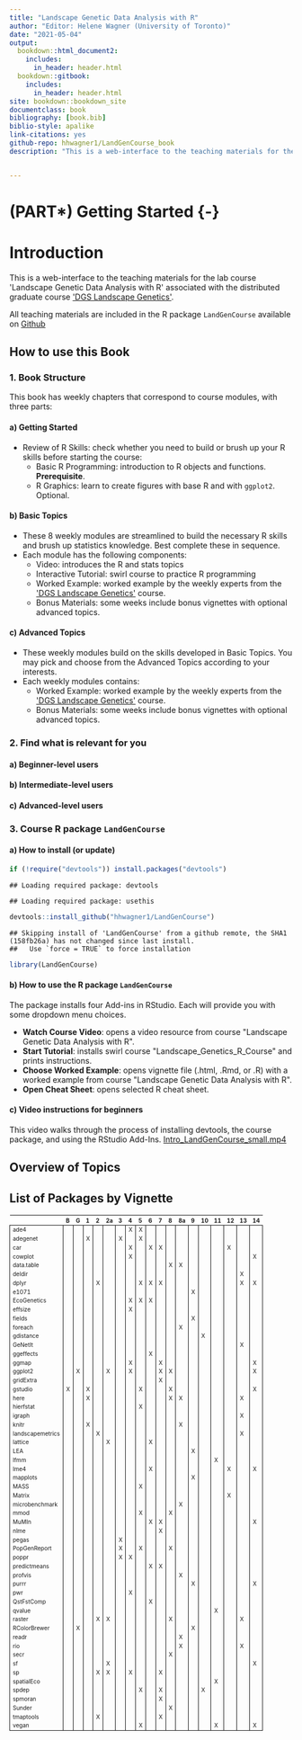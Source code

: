 ```yaml
--- 
title: "Landscape Genetic Data Analysis with R"
author: "Editor: Helene Wagner (University of Toronto)"
date: "2021-05-04"
output:
  bookdown::html_document2:
    includes:
      in_header: header.html
  bookdown::gitbook:
    includes:
      in_header: header.html
site: bookdown::bookdown_site
documentclass: book
bibliography: [book.bib]
biblio-style: apalike
link-citations: yes
github-repo: hhwagner1/LandGenCourse_book
description: "This is a web-interface to the teaching materials for the lab course 'Landscape Genetic Data Analysis with R' associated with the distributed graduate course 'DGS Landscape Genetics'. The output format is bookdown::gitbook."


---
```

# (PART\*) Getting Started {-}
# Introduction






This is a web-interface to the teaching materials for the lab course 'Landscape Genetic Data Analysis with R' associated with the distributed graduate course  ['DGS Landscape Genetics'](https://sites.google.com/site/landscapegeneticscourse/ "DGS public website").

All teaching materials are included in the R package `LandGenCourse` available on [Github](https://github.com/hhwagner1/LandGenCourse "github repository") 

## How to use this Book

### 1. Book Structure

This book has weekly chapters that correspond to course modules, with three parts:

#### a) Getting Started 
  - Review of R Skills: check whether you need to build or brush up your R skills before starting the course:
      - Basic R Programming: introduction to R objects and functions. **Prerequisite**.
      - R Graphics: learn to create figures with base R and with `ggplot2`. Optional.
      
#### b) Basic Topics
  - These 8 weekly modules are streamlined to build the necessary R skills and brush up statistics knowledge. Best complete these in sequence.
  - Each module has the following components:
      - Video: introduces the R and stats topics
      - Interactive Tutorial: swirl course to practice R programming
      - Worked Example: worked example by the weekly experts from the ['DGS Landscape Genetics'](https://sites.google.com/site/landscapegeneticscourse/ "DGS public website") course.
      - Bonus Materials: some weeks include bonus vignettes with optional advanced topics.
      
#### c) Advanced Topics
  - These weekly modules build on the skills developed in Basic Topics. You may pick and choose from the Advanced Topics according to your interests.
  - Each weekly modules contains:
      - Worked Example: worked example by the weekly experts from the ['DGS Landscape Genetics'](https://sites.google.com/site/landscapegeneticscourse/ "DGS public website") course.
      - Bonus Materials: some weeks include bonus vignettes with optional advanced topics.

### 2. Find what is relevant for you

#### a) Beginner-level users

#### b) Intermediate-level users

#### c) Advanced-level users

### 3. Course R package `LandGenCourse`

#### a) How to install (or update)

```r
if (!require("devtools")) install.packages("devtools")
```

```
## Loading required package: devtools
```

```
## Loading required package: usethis
```

```r
devtools::install_github("hhwagner1/LandGenCourse")
```

```
## Skipping install of 'LandGenCourse' from a github remote, the SHA1 (158fb26a) has not changed since last install.
##   Use `force = TRUE` to force installation
```

```r
library(LandGenCourse)
```

#### b) How to use the R package `LandGenCourse`

The package installs four Add-ins in RStudio. Each will provide you with some dropdown menu choices.

- **Watch Course Video**: opens a video resource from course "Landscape Genetic Data Analysis with R".
- **Start Tutorial**: installs swirl course "Landscape_Genetics_R_Course" and prints instructions.
- **Choose Worked Example**: opens vignette file (.html, .Rmd, or .R) with a worked example from course "Landscape Genetic Data Analysis with R".
- **Open Cheat Sheet**: opens selected R cheat sheet.

#### c) Video instructions for beginners
This video walks through the process of installing devtools, the course package, and using the RStudio Add-Ins.
<a href="https://www.dropbox.com/s/598kwim7x09m47t/Intro_LandGenCourse_small.mp4?dl=0" target="_blank">Intro_LandGenCourse_small.mp4</a>


## Overview of Topics


## List of Packages by Vignette


<table class="table table-bordered table-striped table-condensed table-responsive table" style="margin-left: auto; margin-right: auto; font-size: 10px; width: auto !important; margin-left: auto; margin-right: auto;">
 <thead>
  <tr>
   <th style="text-align:left;position: sticky; top:0; background-color: #FFFFFF;">   </th>
   <th style="text-align:left;position: sticky; top:0; background-color: #FFFFFF;"> B </th>
   <th style="text-align:left;position: sticky; top:0; background-color: #FFFFFF;"> G </th>
   <th style="text-align:left;position: sticky; top:0; background-color: #FFFFFF;"> 1 </th>
   <th style="text-align:left;position: sticky; top:0; background-color: #FFFFFF;"> 2 </th>
   <th style="text-align:left;position: sticky; top:0; background-color: #FFFFFF;"> 2a </th>
   <th style="text-align:left;position: sticky; top:0; background-color: #FFFFFF;"> 3 </th>
   <th style="text-align:left;position: sticky; top:0; background-color: #FFFFFF;"> 4 </th>
   <th style="text-align:left;position: sticky; top:0; background-color: #FFFFFF;"> 5 </th>
   <th style="text-align:left;position: sticky; top:0; background-color: #FFFFFF;"> 6 </th>
   <th style="text-align:left;position: sticky; top:0; background-color: #FFFFFF;"> 7 </th>
   <th style="text-align:left;position: sticky; top:0; background-color: #FFFFFF;"> 8 </th>
   <th style="text-align:left;position: sticky; top:0; background-color: #FFFFFF;"> 8a </th>
   <th style="text-align:left;position: sticky; top:0; background-color: #FFFFFF;"> 9 </th>
   <th style="text-align:left;position: sticky; top:0; background-color: #FFFFFF;"> 10 </th>
   <th style="text-align:left;position: sticky; top:0; background-color: #FFFFFF;"> 11 </th>
   <th style="text-align:left;position: sticky; top:0; background-color: #FFFFFF;"> 12 </th>
   <th style="text-align:left;position: sticky; top:0; background-color: #FFFFFF;"> 13 </th>
   <th style="text-align:left;position: sticky; top:0; background-color: #FFFFFF;"> 14 </th>
  </tr>
 </thead>
<tbody>
  <tr>
   <td style="text-align:left;border-left:1px solid;border-right:1px solid;width: 2; border-right:1px solid;"> ade4 </td>
   <td style="text-align:left;border-right:1px solid;">  </td>
   <td style="text-align:left;width: 2; border-right:1px solid;">  </td>
   <td style="text-align:left;border-right:1px solid;">  </td>
   <td style="text-align:left;border-right:1px solid;">  </td>
   <td style="text-align:left;border-right:1px solid;">  </td>
   <td style="text-align:left;border-right:1px solid;">  </td>
   <td style="text-align:left;border-right:1px solid;"> X </td>
   <td style="text-align:left;border-right:1px solid;"> X </td>
   <td style="text-align:left;border-right:1px solid;">  </td>
   <td style="text-align:left;border-right:1px solid;">  </td>
   <td style="text-align:left;border-right:1px solid;">  </td>
   <td style="text-align:left;width: 2; border-right:1px solid;">  </td>
   <td style="text-align:left;border-right:1px solid;">  </td>
   <td style="text-align:left;border-right:1px solid;">  </td>
   <td style="text-align:left;border-right:1px solid;">  </td>
   <td style="text-align:left;border-right:1px solid;">  </td>
   <td style="text-align:left;border-right:1px solid;">  </td>
   <td style="text-align:left;width: 2; border-right:1px solid;">  </td>
  </tr>
  <tr>
   <td style="text-align:left;border-left:1px solid;border-right:1px solid;width: 2; border-right:1px solid;"> adegenet </td>
   <td style="text-align:left;border-right:1px solid;">  </td>
   <td style="text-align:left;width: 2; border-right:1px solid;">  </td>
   <td style="text-align:left;border-right:1px solid;"> X </td>
   <td style="text-align:left;border-right:1px solid;">  </td>
   <td style="text-align:left;border-right:1px solid;">  </td>
   <td style="text-align:left;border-right:1px solid;"> X </td>
   <td style="text-align:left;border-right:1px solid;">  </td>
   <td style="text-align:left;border-right:1px solid;"> X </td>
   <td style="text-align:left;border-right:1px solid;">  </td>
   <td style="text-align:left;border-right:1px solid;">  </td>
   <td style="text-align:left;border-right:1px solid;">  </td>
   <td style="text-align:left;width: 2; border-right:1px solid;">  </td>
   <td style="text-align:left;border-right:1px solid;">  </td>
   <td style="text-align:left;border-right:1px solid;">  </td>
   <td style="text-align:left;border-right:1px solid;">  </td>
   <td style="text-align:left;border-right:1px solid;">  </td>
   <td style="text-align:left;border-right:1px solid;">  </td>
   <td style="text-align:left;width: 2; border-right:1px solid;">  </td>
  </tr>
  <tr>
   <td style="text-align:left;border-left:1px solid;border-right:1px solid;width: 2; border-right:1px solid;"> car </td>
   <td style="text-align:left;border-right:1px solid;">  </td>
   <td style="text-align:left;width: 2; border-right:1px solid;">  </td>
   <td style="text-align:left;border-right:1px solid;">  </td>
   <td style="text-align:left;border-right:1px solid;">  </td>
   <td style="text-align:left;border-right:1px solid;">  </td>
   <td style="text-align:left;border-right:1px solid;">  </td>
   <td style="text-align:left;border-right:1px solid;"> X </td>
   <td style="text-align:left;border-right:1px solid;">  </td>
   <td style="text-align:left;border-right:1px solid;"> X </td>
   <td style="text-align:left;border-right:1px solid;"> X </td>
   <td style="text-align:left;border-right:1px solid;">  </td>
   <td style="text-align:left;width: 2; border-right:1px solid;">  </td>
   <td style="text-align:left;border-right:1px solid;">  </td>
   <td style="text-align:left;border-right:1px solid;">  </td>
   <td style="text-align:left;border-right:1px solid;">  </td>
   <td style="text-align:left;border-right:1px solid;"> X </td>
   <td style="text-align:left;border-right:1px solid;">  </td>
   <td style="text-align:left;width: 2; border-right:1px solid;">  </td>
  </tr>
  <tr>
   <td style="text-align:left;border-left:1px solid;border-right:1px solid;width: 2; border-right:1px solid;"> cowplot </td>
   <td style="text-align:left;border-right:1px solid;">  </td>
   <td style="text-align:left;width: 2; border-right:1px solid;">  </td>
   <td style="text-align:left;border-right:1px solid;">  </td>
   <td style="text-align:left;border-right:1px solid;">  </td>
   <td style="text-align:left;border-right:1px solid;">  </td>
   <td style="text-align:left;border-right:1px solid;">  </td>
   <td style="text-align:left;border-right:1px solid;"> X </td>
   <td style="text-align:left;border-right:1px solid;">  </td>
   <td style="text-align:left;border-right:1px solid;">  </td>
   <td style="text-align:left;border-right:1px solid;">  </td>
   <td style="text-align:left;border-right:1px solid;">  </td>
   <td style="text-align:left;width: 2; border-right:1px solid;">  </td>
   <td style="text-align:left;border-right:1px solid;">  </td>
   <td style="text-align:left;border-right:1px solid;">  </td>
   <td style="text-align:left;border-right:1px solid;">  </td>
   <td style="text-align:left;border-right:1px solid;">  </td>
   <td style="text-align:left;border-right:1px solid;">  </td>
   <td style="text-align:left;width: 2; border-right:1px solid;"> X </td>
  </tr>
  <tr>
   <td style="text-align:left;border-left:1px solid;border-right:1px solid;width: 2; border-right:1px solid;"> data.table </td>
   <td style="text-align:left;border-right:1px solid;">  </td>
   <td style="text-align:left;width: 2; border-right:1px solid;">  </td>
   <td style="text-align:left;border-right:1px solid;">  </td>
   <td style="text-align:left;border-right:1px solid;">  </td>
   <td style="text-align:left;border-right:1px solid;">  </td>
   <td style="text-align:left;border-right:1px solid;">  </td>
   <td style="text-align:left;border-right:1px solid;">  </td>
   <td style="text-align:left;border-right:1px solid;">  </td>
   <td style="text-align:left;border-right:1px solid;">  </td>
   <td style="text-align:left;border-right:1px solid;">  </td>
   <td style="text-align:left;border-right:1px solid;"> X </td>
   <td style="text-align:left;width: 2; border-right:1px solid;"> X </td>
   <td style="text-align:left;border-right:1px solid;">  </td>
   <td style="text-align:left;border-right:1px solid;">  </td>
   <td style="text-align:left;border-right:1px solid;">  </td>
   <td style="text-align:left;border-right:1px solid;">  </td>
   <td style="text-align:left;border-right:1px solid;">  </td>
   <td style="text-align:left;width: 2; border-right:1px solid;">  </td>
  </tr>
  <tr>
   <td style="text-align:left;border-left:1px solid;border-right:1px solid;width: 2; border-right:1px solid;"> deldir </td>
   <td style="text-align:left;border-right:1px solid;">  </td>
   <td style="text-align:left;width: 2; border-right:1px solid;">  </td>
   <td style="text-align:left;border-right:1px solid;">  </td>
   <td style="text-align:left;border-right:1px solid;">  </td>
   <td style="text-align:left;border-right:1px solid;">  </td>
   <td style="text-align:left;border-right:1px solid;">  </td>
   <td style="text-align:left;border-right:1px solid;">  </td>
   <td style="text-align:left;border-right:1px solid;">  </td>
   <td style="text-align:left;border-right:1px solid;">  </td>
   <td style="text-align:left;border-right:1px solid;">  </td>
   <td style="text-align:left;border-right:1px solid;">  </td>
   <td style="text-align:left;width: 2; border-right:1px solid;">  </td>
   <td style="text-align:left;border-right:1px solid;">  </td>
   <td style="text-align:left;border-right:1px solid;">  </td>
   <td style="text-align:left;border-right:1px solid;">  </td>
   <td style="text-align:left;border-right:1px solid;">  </td>
   <td style="text-align:left;border-right:1px solid;"> X </td>
   <td style="text-align:left;width: 2; border-right:1px solid;">  </td>
  </tr>
  <tr>
   <td style="text-align:left;border-left:1px solid;border-right:1px solid;width: 2; border-right:1px solid;"> dplyr </td>
   <td style="text-align:left;border-right:1px solid;">  </td>
   <td style="text-align:left;width: 2; border-right:1px solid;">  </td>
   <td style="text-align:left;border-right:1px solid;">  </td>
   <td style="text-align:left;border-right:1px solid;"> X </td>
   <td style="text-align:left;border-right:1px solid;">  </td>
   <td style="text-align:left;border-right:1px solid;">  </td>
   <td style="text-align:left;border-right:1px solid;">  </td>
   <td style="text-align:left;border-right:1px solid;"> X </td>
   <td style="text-align:left;border-right:1px solid;"> X </td>
   <td style="text-align:left;border-right:1px solid;"> X </td>
   <td style="text-align:left;border-right:1px solid;">  </td>
   <td style="text-align:left;width: 2; border-right:1px solid;">  </td>
   <td style="text-align:left;border-right:1px solid;">  </td>
   <td style="text-align:left;border-right:1px solid;">  </td>
   <td style="text-align:left;border-right:1px solid;">  </td>
   <td style="text-align:left;border-right:1px solid;">  </td>
   <td style="text-align:left;border-right:1px solid;"> X </td>
   <td style="text-align:left;width: 2; border-right:1px solid;"> X </td>
  </tr>
  <tr>
   <td style="text-align:left;border-left:1px solid;border-right:1px solid;width: 2; border-right:1px solid;"> e1071 </td>
   <td style="text-align:left;border-right:1px solid;">  </td>
   <td style="text-align:left;width: 2; border-right:1px solid;">  </td>
   <td style="text-align:left;border-right:1px solid;">  </td>
   <td style="text-align:left;border-right:1px solid;">  </td>
   <td style="text-align:left;border-right:1px solid;">  </td>
   <td style="text-align:left;border-right:1px solid;">  </td>
   <td style="text-align:left;border-right:1px solid;">  </td>
   <td style="text-align:left;border-right:1px solid;">  </td>
   <td style="text-align:left;border-right:1px solid;">  </td>
   <td style="text-align:left;border-right:1px solid;">  </td>
   <td style="text-align:left;border-right:1px solid;">  </td>
   <td style="text-align:left;width: 2; border-right:1px solid;">  </td>
   <td style="text-align:left;border-right:1px solid;"> X </td>
   <td style="text-align:left;border-right:1px solid;">  </td>
   <td style="text-align:left;border-right:1px solid;">  </td>
   <td style="text-align:left;border-right:1px solid;">  </td>
   <td style="text-align:left;border-right:1px solid;">  </td>
   <td style="text-align:left;width: 2; border-right:1px solid;">  </td>
  </tr>
  <tr>
   <td style="text-align:left;border-left:1px solid;border-right:1px solid;width: 2; border-right:1px solid;"> EcoGenetics </td>
   <td style="text-align:left;border-right:1px solid;">  </td>
   <td style="text-align:left;width: 2; border-right:1px solid;">  </td>
   <td style="text-align:left;border-right:1px solid;">  </td>
   <td style="text-align:left;border-right:1px solid;">  </td>
   <td style="text-align:left;border-right:1px solid;">  </td>
   <td style="text-align:left;border-right:1px solid;">  </td>
   <td style="text-align:left;border-right:1px solid;"> X </td>
   <td style="text-align:left;border-right:1px solid;"> X </td>
   <td style="text-align:left;border-right:1px solid;"> X </td>
   <td style="text-align:left;border-right:1px solid;">  </td>
   <td style="text-align:left;border-right:1px solid;">  </td>
   <td style="text-align:left;width: 2; border-right:1px solid;">  </td>
   <td style="text-align:left;border-right:1px solid;">  </td>
   <td style="text-align:left;border-right:1px solid;">  </td>
   <td style="text-align:left;border-right:1px solid;">  </td>
   <td style="text-align:left;border-right:1px solid;">  </td>
   <td style="text-align:left;border-right:1px solid;">  </td>
   <td style="text-align:left;width: 2; border-right:1px solid;">  </td>
  </tr>
  <tr>
   <td style="text-align:left;border-left:1px solid;border-right:1px solid;width: 2; border-right:1px solid;"> effsize </td>
   <td style="text-align:left;border-right:1px solid;">  </td>
   <td style="text-align:left;width: 2; border-right:1px solid;">  </td>
   <td style="text-align:left;border-right:1px solid;">  </td>
   <td style="text-align:left;border-right:1px solid;">  </td>
   <td style="text-align:left;border-right:1px solid;">  </td>
   <td style="text-align:left;border-right:1px solid;">  </td>
   <td style="text-align:left;border-right:1px solid;"> X </td>
   <td style="text-align:left;border-right:1px solid;">  </td>
   <td style="text-align:left;border-right:1px solid;">  </td>
   <td style="text-align:left;border-right:1px solid;">  </td>
   <td style="text-align:left;border-right:1px solid;">  </td>
   <td style="text-align:left;width: 2; border-right:1px solid;">  </td>
   <td style="text-align:left;border-right:1px solid;">  </td>
   <td style="text-align:left;border-right:1px solid;">  </td>
   <td style="text-align:left;border-right:1px solid;">  </td>
   <td style="text-align:left;border-right:1px solid;">  </td>
   <td style="text-align:left;border-right:1px solid;">  </td>
   <td style="text-align:left;width: 2; border-right:1px solid;">  </td>
  </tr>
  <tr>
   <td style="text-align:left;border-left:1px solid;border-right:1px solid;width: 2; border-right:1px solid;"> fields </td>
   <td style="text-align:left;border-right:1px solid;">  </td>
   <td style="text-align:left;width: 2; border-right:1px solid;">  </td>
   <td style="text-align:left;border-right:1px solid;">  </td>
   <td style="text-align:left;border-right:1px solid;">  </td>
   <td style="text-align:left;border-right:1px solid;">  </td>
   <td style="text-align:left;border-right:1px solid;">  </td>
   <td style="text-align:left;border-right:1px solid;">  </td>
   <td style="text-align:left;border-right:1px solid;">  </td>
   <td style="text-align:left;border-right:1px solid;">  </td>
   <td style="text-align:left;border-right:1px solid;">  </td>
   <td style="text-align:left;border-right:1px solid;">  </td>
   <td style="text-align:left;width: 2; border-right:1px solid;">  </td>
   <td style="text-align:left;border-right:1px solid;"> X </td>
   <td style="text-align:left;border-right:1px solid;">  </td>
   <td style="text-align:left;border-right:1px solid;">  </td>
   <td style="text-align:left;border-right:1px solid;">  </td>
   <td style="text-align:left;border-right:1px solid;">  </td>
   <td style="text-align:left;width: 2; border-right:1px solid;">  </td>
  </tr>
  <tr>
   <td style="text-align:left;border-left:1px solid;border-right:1px solid;width: 2; border-right:1px solid;"> foreach </td>
   <td style="text-align:left;border-right:1px solid;">  </td>
   <td style="text-align:left;width: 2; border-right:1px solid;">  </td>
   <td style="text-align:left;border-right:1px solid;">  </td>
   <td style="text-align:left;border-right:1px solid;">  </td>
   <td style="text-align:left;border-right:1px solid;">  </td>
   <td style="text-align:left;border-right:1px solid;">  </td>
   <td style="text-align:left;border-right:1px solid;">  </td>
   <td style="text-align:left;border-right:1px solid;">  </td>
   <td style="text-align:left;border-right:1px solid;">  </td>
   <td style="text-align:left;border-right:1px solid;">  </td>
   <td style="text-align:left;border-right:1px solid;">  </td>
   <td style="text-align:left;width: 2; border-right:1px solid;"> X </td>
   <td style="text-align:left;border-right:1px solid;">  </td>
   <td style="text-align:left;border-right:1px solid;">  </td>
   <td style="text-align:left;border-right:1px solid;">  </td>
   <td style="text-align:left;border-right:1px solid;">  </td>
   <td style="text-align:left;border-right:1px solid;">  </td>
   <td style="text-align:left;width: 2; border-right:1px solid;">  </td>
  </tr>
  <tr>
   <td style="text-align:left;border-left:1px solid;border-right:1px solid;width: 2; border-right:1px solid;"> gdistance </td>
   <td style="text-align:left;border-right:1px solid;">  </td>
   <td style="text-align:left;width: 2; border-right:1px solid;">  </td>
   <td style="text-align:left;border-right:1px solid;">  </td>
   <td style="text-align:left;border-right:1px solid;">  </td>
   <td style="text-align:left;border-right:1px solid;">  </td>
   <td style="text-align:left;border-right:1px solid;">  </td>
   <td style="text-align:left;border-right:1px solid;">  </td>
   <td style="text-align:left;border-right:1px solid;">  </td>
   <td style="text-align:left;border-right:1px solid;">  </td>
   <td style="text-align:left;border-right:1px solid;">  </td>
   <td style="text-align:left;border-right:1px solid;">  </td>
   <td style="text-align:left;width: 2; border-right:1px solid;">  </td>
   <td style="text-align:left;border-right:1px solid;">  </td>
   <td style="text-align:left;border-right:1px solid;"> X </td>
   <td style="text-align:left;border-right:1px solid;">  </td>
   <td style="text-align:left;border-right:1px solid;">  </td>
   <td style="text-align:left;border-right:1px solid;">  </td>
   <td style="text-align:left;width: 2; border-right:1px solid;">  </td>
  </tr>
  <tr>
   <td style="text-align:left;border-left:1px solid;border-right:1px solid;width: 2; border-right:1px solid;"> GeNetIt </td>
   <td style="text-align:left;border-right:1px solid;">  </td>
   <td style="text-align:left;width: 2; border-right:1px solid;">  </td>
   <td style="text-align:left;border-right:1px solid;">  </td>
   <td style="text-align:left;border-right:1px solid;">  </td>
   <td style="text-align:left;border-right:1px solid;">  </td>
   <td style="text-align:left;border-right:1px solid;">  </td>
   <td style="text-align:left;border-right:1px solid;">  </td>
   <td style="text-align:left;border-right:1px solid;">  </td>
   <td style="text-align:left;border-right:1px solid;">  </td>
   <td style="text-align:left;border-right:1px solid;">  </td>
   <td style="text-align:left;border-right:1px solid;">  </td>
   <td style="text-align:left;width: 2; border-right:1px solid;">  </td>
   <td style="text-align:left;border-right:1px solid;">  </td>
   <td style="text-align:left;border-right:1px solid;">  </td>
   <td style="text-align:left;border-right:1px solid;">  </td>
   <td style="text-align:left;border-right:1px solid;">  </td>
   <td style="text-align:left;border-right:1px solid;"> X </td>
   <td style="text-align:left;width: 2; border-right:1px solid;">  </td>
  </tr>
  <tr>
   <td style="text-align:left;border-left:1px solid;border-right:1px solid;width: 2; border-right:1px solid;"> ggeffects </td>
   <td style="text-align:left;border-right:1px solid;">  </td>
   <td style="text-align:left;width: 2; border-right:1px solid;">  </td>
   <td style="text-align:left;border-right:1px solid;">  </td>
   <td style="text-align:left;border-right:1px solid;">  </td>
   <td style="text-align:left;border-right:1px solid;">  </td>
   <td style="text-align:left;border-right:1px solid;">  </td>
   <td style="text-align:left;border-right:1px solid;">  </td>
   <td style="text-align:left;border-right:1px solid;">  </td>
   <td style="text-align:left;border-right:1px solid;"> X </td>
   <td style="text-align:left;border-right:1px solid;">  </td>
   <td style="text-align:left;border-right:1px solid;">  </td>
   <td style="text-align:left;width: 2; border-right:1px solid;">  </td>
   <td style="text-align:left;border-right:1px solid;">  </td>
   <td style="text-align:left;border-right:1px solid;">  </td>
   <td style="text-align:left;border-right:1px solid;">  </td>
   <td style="text-align:left;border-right:1px solid;">  </td>
   <td style="text-align:left;border-right:1px solid;">  </td>
   <td style="text-align:left;width: 2; border-right:1px solid;">  </td>
  </tr>
  <tr>
   <td style="text-align:left;border-left:1px solid;border-right:1px solid;width: 2; border-right:1px solid;"> ggmap </td>
   <td style="text-align:left;border-right:1px solid;">  </td>
   <td style="text-align:left;width: 2; border-right:1px solid;">  </td>
   <td style="text-align:left;border-right:1px solid;">  </td>
   <td style="text-align:left;border-right:1px solid;">  </td>
   <td style="text-align:left;border-right:1px solid;">  </td>
   <td style="text-align:left;border-right:1px solid;">  </td>
   <td style="text-align:left;border-right:1px solid;"> X </td>
   <td style="text-align:left;border-right:1px solid;">  </td>
   <td style="text-align:left;border-right:1px solid;">  </td>
   <td style="text-align:left;border-right:1px solid;"> X </td>
   <td style="text-align:left;border-right:1px solid;">  </td>
   <td style="text-align:left;width: 2; border-right:1px solid;">  </td>
   <td style="text-align:left;border-right:1px solid;">  </td>
   <td style="text-align:left;border-right:1px solid;">  </td>
   <td style="text-align:left;border-right:1px solid;">  </td>
   <td style="text-align:left;border-right:1px solid;">  </td>
   <td style="text-align:left;border-right:1px solid;">  </td>
   <td style="text-align:left;width: 2; border-right:1px solid;"> X </td>
  </tr>
  <tr>
   <td style="text-align:left;border-left:1px solid;border-right:1px solid;width: 2; border-right:1px solid;"> ggplot2 </td>
   <td style="text-align:left;border-right:1px solid;">  </td>
   <td style="text-align:left;width: 2; border-right:1px solid;"> X </td>
   <td style="text-align:left;border-right:1px solid;">  </td>
   <td style="text-align:left;border-right:1px solid;">  </td>
   <td style="text-align:left;border-right:1px solid;"> X </td>
   <td style="text-align:left;border-right:1px solid;">  </td>
   <td style="text-align:left;border-right:1px solid;"> X </td>
   <td style="text-align:left;border-right:1px solid;">  </td>
   <td style="text-align:left;border-right:1px solid;">  </td>
   <td style="text-align:left;border-right:1px solid;"> X </td>
   <td style="text-align:left;border-right:1px solid;"> X </td>
   <td style="text-align:left;width: 2; border-right:1px solid;">  </td>
   <td style="text-align:left;border-right:1px solid;">  </td>
   <td style="text-align:left;border-right:1px solid;">  </td>
   <td style="text-align:left;border-right:1px solid;">  </td>
   <td style="text-align:left;border-right:1px solid;">  </td>
   <td style="text-align:left;border-right:1px solid;">  </td>
   <td style="text-align:left;width: 2; border-right:1px solid;"> X </td>
  </tr>
  <tr>
   <td style="text-align:left;border-left:1px solid;border-right:1px solid;width: 2; border-right:1px solid;"> gridExtra </td>
   <td style="text-align:left;border-right:1px solid;">  </td>
   <td style="text-align:left;width: 2; border-right:1px solid;">  </td>
   <td style="text-align:left;border-right:1px solid;">  </td>
   <td style="text-align:left;border-right:1px solid;">  </td>
   <td style="text-align:left;border-right:1px solid;">  </td>
   <td style="text-align:left;border-right:1px solid;">  </td>
   <td style="text-align:left;border-right:1px solid;">  </td>
   <td style="text-align:left;border-right:1px solid;">  </td>
   <td style="text-align:left;border-right:1px solid;">  </td>
   <td style="text-align:left;border-right:1px solid;"> X </td>
   <td style="text-align:left;border-right:1px solid;">  </td>
   <td style="text-align:left;width: 2; border-right:1px solid;">  </td>
   <td style="text-align:left;border-right:1px solid;">  </td>
   <td style="text-align:left;border-right:1px solid;">  </td>
   <td style="text-align:left;border-right:1px solid;">  </td>
   <td style="text-align:left;border-right:1px solid;">  </td>
   <td style="text-align:left;border-right:1px solid;">  </td>
   <td style="text-align:left;width: 2; border-right:1px solid;">  </td>
  </tr>
  <tr>
   <td style="text-align:left;border-left:1px solid;border-right:1px solid;width: 2; border-right:1px solid;"> gstudio </td>
   <td style="text-align:left;border-right:1px solid;"> X </td>
   <td style="text-align:left;width: 2; border-right:1px solid;">  </td>
   <td style="text-align:left;border-right:1px solid;"> X </td>
   <td style="text-align:left;border-right:1px solid;">  </td>
   <td style="text-align:left;border-right:1px solid;">  </td>
   <td style="text-align:left;border-right:1px solid;">  </td>
   <td style="text-align:left;border-right:1px solid;">  </td>
   <td style="text-align:left;border-right:1px solid;"> X </td>
   <td style="text-align:left;border-right:1px solid;">  </td>
   <td style="text-align:left;border-right:1px solid;">  </td>
   <td style="text-align:left;border-right:1px solid;"> X </td>
   <td style="text-align:left;width: 2; border-right:1px solid;">  </td>
   <td style="text-align:left;border-right:1px solid;">  </td>
   <td style="text-align:left;border-right:1px solid;">  </td>
   <td style="text-align:left;border-right:1px solid;">  </td>
   <td style="text-align:left;border-right:1px solid;">  </td>
   <td style="text-align:left;border-right:1px solid;">  </td>
   <td style="text-align:left;width: 2; border-right:1px solid;"> X </td>
  </tr>
  <tr>
   <td style="text-align:left;border-left:1px solid;border-right:1px solid;width: 2; border-right:1px solid;"> here </td>
   <td style="text-align:left;border-right:1px solid;">  </td>
   <td style="text-align:left;width: 2; border-right:1px solid;">  </td>
   <td style="text-align:left;border-right:1px solid;"> X </td>
   <td style="text-align:left;border-right:1px solid;">  </td>
   <td style="text-align:left;border-right:1px solid;">  </td>
   <td style="text-align:left;border-right:1px solid;">  </td>
   <td style="text-align:left;border-right:1px solid;">  </td>
   <td style="text-align:left;border-right:1px solid;">  </td>
   <td style="text-align:left;border-right:1px solid;">  </td>
   <td style="text-align:left;border-right:1px solid;">  </td>
   <td style="text-align:left;border-right:1px solid;"> X </td>
   <td style="text-align:left;width: 2; border-right:1px solid;"> X </td>
   <td style="text-align:left;border-right:1px solid;">  </td>
   <td style="text-align:left;border-right:1px solid;">  </td>
   <td style="text-align:left;border-right:1px solid;">  </td>
   <td style="text-align:left;border-right:1px solid;">  </td>
   <td style="text-align:left;border-right:1px solid;"> X </td>
   <td style="text-align:left;width: 2; border-right:1px solid;">  </td>
  </tr>
  <tr>
   <td style="text-align:left;border-left:1px solid;border-right:1px solid;width: 2; border-right:1px solid;"> hierfstat </td>
   <td style="text-align:left;border-right:1px solid;">  </td>
   <td style="text-align:left;width: 2; border-right:1px solid;">  </td>
   <td style="text-align:left;border-right:1px solid;">  </td>
   <td style="text-align:left;border-right:1px solid;">  </td>
   <td style="text-align:left;border-right:1px solid;">  </td>
   <td style="text-align:left;border-right:1px solid;">  </td>
   <td style="text-align:left;border-right:1px solid;">  </td>
   <td style="text-align:left;border-right:1px solid;"> X </td>
   <td style="text-align:left;border-right:1px solid;">  </td>
   <td style="text-align:left;border-right:1px solid;">  </td>
   <td style="text-align:left;border-right:1px solid;">  </td>
   <td style="text-align:left;width: 2; border-right:1px solid;">  </td>
   <td style="text-align:left;border-right:1px solid;">  </td>
   <td style="text-align:left;border-right:1px solid;">  </td>
   <td style="text-align:left;border-right:1px solid;">  </td>
   <td style="text-align:left;border-right:1px solid;">  </td>
   <td style="text-align:left;border-right:1px solid;">  </td>
   <td style="text-align:left;width: 2; border-right:1px solid;">  </td>
  </tr>
  <tr>
   <td style="text-align:left;border-left:1px solid;border-right:1px solid;width: 2; border-right:1px solid;"> igraph </td>
   <td style="text-align:left;border-right:1px solid;">  </td>
   <td style="text-align:left;width: 2; border-right:1px solid;">  </td>
   <td style="text-align:left;border-right:1px solid;">  </td>
   <td style="text-align:left;border-right:1px solid;">  </td>
   <td style="text-align:left;border-right:1px solid;">  </td>
   <td style="text-align:left;border-right:1px solid;">  </td>
   <td style="text-align:left;border-right:1px solid;">  </td>
   <td style="text-align:left;border-right:1px solid;">  </td>
   <td style="text-align:left;border-right:1px solid;">  </td>
   <td style="text-align:left;border-right:1px solid;">  </td>
   <td style="text-align:left;border-right:1px solid;">  </td>
   <td style="text-align:left;width: 2; border-right:1px solid;">  </td>
   <td style="text-align:left;border-right:1px solid;">  </td>
   <td style="text-align:left;border-right:1px solid;">  </td>
   <td style="text-align:left;border-right:1px solid;">  </td>
   <td style="text-align:left;border-right:1px solid;">  </td>
   <td style="text-align:left;border-right:1px solid;"> X </td>
   <td style="text-align:left;width: 2; border-right:1px solid;">  </td>
  </tr>
  <tr>
   <td style="text-align:left;border-left:1px solid;border-right:1px solid;width: 2; border-right:1px solid;"> knitr </td>
   <td style="text-align:left;border-right:1px solid;">  </td>
   <td style="text-align:left;width: 2; border-right:1px solid;">  </td>
   <td style="text-align:left;border-right:1px solid;"> X </td>
   <td style="text-align:left;border-right:1px solid;">  </td>
   <td style="text-align:left;border-right:1px solid;">  </td>
   <td style="text-align:left;border-right:1px solid;">  </td>
   <td style="text-align:left;border-right:1px solid;">  </td>
   <td style="text-align:left;border-right:1px solid;">  </td>
   <td style="text-align:left;border-right:1px solid;">  </td>
   <td style="text-align:left;border-right:1px solid;">  </td>
   <td style="text-align:left;border-right:1px solid;">  </td>
   <td style="text-align:left;width: 2; border-right:1px solid;"> X </td>
   <td style="text-align:left;border-right:1px solid;">  </td>
   <td style="text-align:left;border-right:1px solid;">  </td>
   <td style="text-align:left;border-right:1px solid;">  </td>
   <td style="text-align:left;border-right:1px solid;">  </td>
   <td style="text-align:left;border-right:1px solid;">  </td>
   <td style="text-align:left;width: 2; border-right:1px solid;">  </td>
  </tr>
  <tr>
   <td style="text-align:left;border-left:1px solid;border-right:1px solid;width: 2; border-right:1px solid;"> landscapemetrics </td>
   <td style="text-align:left;border-right:1px solid;">  </td>
   <td style="text-align:left;width: 2; border-right:1px solid;">  </td>
   <td style="text-align:left;border-right:1px solid;">  </td>
   <td style="text-align:left;border-right:1px solid;"> X </td>
   <td style="text-align:left;border-right:1px solid;">  </td>
   <td style="text-align:left;border-right:1px solid;">  </td>
   <td style="text-align:left;border-right:1px solid;">  </td>
   <td style="text-align:left;border-right:1px solid;">  </td>
   <td style="text-align:left;border-right:1px solid;">  </td>
   <td style="text-align:left;border-right:1px solid;">  </td>
   <td style="text-align:left;border-right:1px solid;">  </td>
   <td style="text-align:left;width: 2; border-right:1px solid;">  </td>
   <td style="text-align:left;border-right:1px solid;">  </td>
   <td style="text-align:left;border-right:1px solid;">  </td>
   <td style="text-align:left;border-right:1px solid;">  </td>
   <td style="text-align:left;border-right:1px solid;">  </td>
   <td style="text-align:left;border-right:1px solid;"> X </td>
   <td style="text-align:left;width: 2; border-right:1px solid;">  </td>
  </tr>
  <tr>
   <td style="text-align:left;border-left:1px solid;border-right:1px solid;width: 2; border-right:1px solid;"> lattice </td>
   <td style="text-align:left;border-right:1px solid;">  </td>
   <td style="text-align:left;width: 2; border-right:1px solid;">  </td>
   <td style="text-align:left;border-right:1px solid;">  </td>
   <td style="text-align:left;border-right:1px solid;">  </td>
   <td style="text-align:left;border-right:1px solid;"> X </td>
   <td style="text-align:left;border-right:1px solid;">  </td>
   <td style="text-align:left;border-right:1px solid;">  </td>
   <td style="text-align:left;border-right:1px solid;">  </td>
   <td style="text-align:left;border-right:1px solid;"> X </td>
   <td style="text-align:left;border-right:1px solid;">  </td>
   <td style="text-align:left;border-right:1px solid;">  </td>
   <td style="text-align:left;width: 2; border-right:1px solid;">  </td>
   <td style="text-align:left;border-right:1px solid;">  </td>
   <td style="text-align:left;border-right:1px solid;">  </td>
   <td style="text-align:left;border-right:1px solid;">  </td>
   <td style="text-align:left;border-right:1px solid;">  </td>
   <td style="text-align:left;border-right:1px solid;">  </td>
   <td style="text-align:left;width: 2; border-right:1px solid;">  </td>
  </tr>
  <tr>
   <td style="text-align:left;border-left:1px solid;border-right:1px solid;width: 2; border-right:1px solid;"> LEA </td>
   <td style="text-align:left;border-right:1px solid;">  </td>
   <td style="text-align:left;width: 2; border-right:1px solid;">  </td>
   <td style="text-align:left;border-right:1px solid;">  </td>
   <td style="text-align:left;border-right:1px solid;">  </td>
   <td style="text-align:left;border-right:1px solid;">  </td>
   <td style="text-align:left;border-right:1px solid;">  </td>
   <td style="text-align:left;border-right:1px solid;">  </td>
   <td style="text-align:left;border-right:1px solid;">  </td>
   <td style="text-align:left;border-right:1px solid;">  </td>
   <td style="text-align:left;border-right:1px solid;">  </td>
   <td style="text-align:left;border-right:1px solid;">  </td>
   <td style="text-align:left;width: 2; border-right:1px solid;">  </td>
   <td style="text-align:left;border-right:1px solid;"> X </td>
   <td style="text-align:left;border-right:1px solid;">  </td>
   <td style="text-align:left;border-right:1px solid;">  </td>
   <td style="text-align:left;border-right:1px solid;">  </td>
   <td style="text-align:left;border-right:1px solid;">  </td>
   <td style="text-align:left;width: 2; border-right:1px solid;">  </td>
  </tr>
  <tr>
   <td style="text-align:left;border-left:1px solid;border-right:1px solid;width: 2; border-right:1px solid;"> lfmm </td>
   <td style="text-align:left;border-right:1px solid;">  </td>
   <td style="text-align:left;width: 2; border-right:1px solid;">  </td>
   <td style="text-align:left;border-right:1px solid;">  </td>
   <td style="text-align:left;border-right:1px solid;">  </td>
   <td style="text-align:left;border-right:1px solid;">  </td>
   <td style="text-align:left;border-right:1px solid;">  </td>
   <td style="text-align:left;border-right:1px solid;">  </td>
   <td style="text-align:left;border-right:1px solid;">  </td>
   <td style="text-align:left;border-right:1px solid;">  </td>
   <td style="text-align:left;border-right:1px solid;">  </td>
   <td style="text-align:left;border-right:1px solid;">  </td>
   <td style="text-align:left;width: 2; border-right:1px solid;">  </td>
   <td style="text-align:left;border-right:1px solid;">  </td>
   <td style="text-align:left;border-right:1px solid;">  </td>
   <td style="text-align:left;border-right:1px solid;"> X </td>
   <td style="text-align:left;border-right:1px solid;">  </td>
   <td style="text-align:left;border-right:1px solid;">  </td>
   <td style="text-align:left;width: 2; border-right:1px solid;">  </td>
  </tr>
  <tr>
   <td style="text-align:left;border-left:1px solid;border-right:1px solid;width: 2; border-right:1px solid;"> lme4 </td>
   <td style="text-align:left;border-right:1px solid;">  </td>
   <td style="text-align:left;width: 2; border-right:1px solid;">  </td>
   <td style="text-align:left;border-right:1px solid;">  </td>
   <td style="text-align:left;border-right:1px solid;">  </td>
   <td style="text-align:left;border-right:1px solid;">  </td>
   <td style="text-align:left;border-right:1px solid;">  </td>
   <td style="text-align:left;border-right:1px solid;">  </td>
   <td style="text-align:left;border-right:1px solid;">  </td>
   <td style="text-align:left;border-right:1px solid;"> X </td>
   <td style="text-align:left;border-right:1px solid;">  </td>
   <td style="text-align:left;border-right:1px solid;">  </td>
   <td style="text-align:left;width: 2; border-right:1px solid;">  </td>
   <td style="text-align:left;border-right:1px solid;">  </td>
   <td style="text-align:left;border-right:1px solid;">  </td>
   <td style="text-align:left;border-right:1px solid;">  </td>
   <td style="text-align:left;border-right:1px solid;"> X </td>
   <td style="text-align:left;border-right:1px solid;">  </td>
   <td style="text-align:left;width: 2; border-right:1px solid;"> X </td>
  </tr>
  <tr>
   <td style="text-align:left;border-left:1px solid;border-right:1px solid;width: 2; border-right:1px solid;"> mapplots </td>
   <td style="text-align:left;border-right:1px solid;">  </td>
   <td style="text-align:left;width: 2; border-right:1px solid;">  </td>
   <td style="text-align:left;border-right:1px solid;">  </td>
   <td style="text-align:left;border-right:1px solid;">  </td>
   <td style="text-align:left;border-right:1px solid;">  </td>
   <td style="text-align:left;border-right:1px solid;">  </td>
   <td style="text-align:left;border-right:1px solid;">  </td>
   <td style="text-align:left;border-right:1px solid;">  </td>
   <td style="text-align:left;border-right:1px solid;">  </td>
   <td style="text-align:left;border-right:1px solid;">  </td>
   <td style="text-align:left;border-right:1px solid;">  </td>
   <td style="text-align:left;width: 2; border-right:1px solid;">  </td>
   <td style="text-align:left;border-right:1px solid;"> X </td>
   <td style="text-align:left;border-right:1px solid;">  </td>
   <td style="text-align:left;border-right:1px solid;">  </td>
   <td style="text-align:left;border-right:1px solid;">  </td>
   <td style="text-align:left;border-right:1px solid;">  </td>
   <td style="text-align:left;width: 2; border-right:1px solid;">  </td>
  </tr>
  <tr>
   <td style="text-align:left;border-left:1px solid;border-right:1px solid;width: 2; border-right:1px solid;"> MASS </td>
   <td style="text-align:left;border-right:1px solid;">  </td>
   <td style="text-align:left;width: 2; border-right:1px solid;">  </td>
   <td style="text-align:left;border-right:1px solid;">  </td>
   <td style="text-align:left;border-right:1px solid;">  </td>
   <td style="text-align:left;border-right:1px solid;">  </td>
   <td style="text-align:left;border-right:1px solid;">  </td>
   <td style="text-align:left;border-right:1px solid;">  </td>
   <td style="text-align:left;border-right:1px solid;"> X </td>
   <td style="text-align:left;border-right:1px solid;">  </td>
   <td style="text-align:left;border-right:1px solid;">  </td>
   <td style="text-align:left;border-right:1px solid;">  </td>
   <td style="text-align:left;width: 2; border-right:1px solid;">  </td>
   <td style="text-align:left;border-right:1px solid;">  </td>
   <td style="text-align:left;border-right:1px solid;">  </td>
   <td style="text-align:left;border-right:1px solid;">  </td>
   <td style="text-align:left;border-right:1px solid;">  </td>
   <td style="text-align:left;border-right:1px solid;">  </td>
   <td style="text-align:left;width: 2; border-right:1px solid;">  </td>
  </tr>
  <tr>
   <td style="text-align:left;border-left:1px solid;border-right:1px solid;width: 2; border-right:1px solid;"> Matrix </td>
   <td style="text-align:left;border-right:1px solid;">  </td>
   <td style="text-align:left;width: 2; border-right:1px solid;">  </td>
   <td style="text-align:left;border-right:1px solid;">  </td>
   <td style="text-align:left;border-right:1px solid;">  </td>
   <td style="text-align:left;border-right:1px solid;">  </td>
   <td style="text-align:left;border-right:1px solid;">  </td>
   <td style="text-align:left;border-right:1px solid;">  </td>
   <td style="text-align:left;border-right:1px solid;">  </td>
   <td style="text-align:left;border-right:1px solid;">  </td>
   <td style="text-align:left;border-right:1px solid;">  </td>
   <td style="text-align:left;border-right:1px solid;">  </td>
   <td style="text-align:left;width: 2; border-right:1px solid;">  </td>
   <td style="text-align:left;border-right:1px solid;">  </td>
   <td style="text-align:left;border-right:1px solid;">  </td>
   <td style="text-align:left;border-right:1px solid;">  </td>
   <td style="text-align:left;border-right:1px solid;"> X </td>
   <td style="text-align:left;border-right:1px solid;">  </td>
   <td style="text-align:left;width: 2; border-right:1px solid;">  </td>
  </tr>
  <tr>
   <td style="text-align:left;border-left:1px solid;border-right:1px solid;width: 2; border-right:1px solid;"> microbenchmark </td>
   <td style="text-align:left;border-right:1px solid;">  </td>
   <td style="text-align:left;width: 2; border-right:1px solid;">  </td>
   <td style="text-align:left;border-right:1px solid;">  </td>
   <td style="text-align:left;border-right:1px solid;">  </td>
   <td style="text-align:left;border-right:1px solid;">  </td>
   <td style="text-align:left;border-right:1px solid;">  </td>
   <td style="text-align:left;border-right:1px solid;">  </td>
   <td style="text-align:left;border-right:1px solid;">  </td>
   <td style="text-align:left;border-right:1px solid;">  </td>
   <td style="text-align:left;border-right:1px solid;">  </td>
   <td style="text-align:left;border-right:1px solid;">  </td>
   <td style="text-align:left;width: 2; border-right:1px solid;"> X </td>
   <td style="text-align:left;border-right:1px solid;">  </td>
   <td style="text-align:left;border-right:1px solid;">  </td>
   <td style="text-align:left;border-right:1px solid;">  </td>
   <td style="text-align:left;border-right:1px solid;">  </td>
   <td style="text-align:left;border-right:1px solid;">  </td>
   <td style="text-align:left;width: 2; border-right:1px solid;">  </td>
  </tr>
  <tr>
   <td style="text-align:left;border-left:1px solid;border-right:1px solid;width: 2; border-right:1px solid;"> mmod </td>
   <td style="text-align:left;border-right:1px solid;">  </td>
   <td style="text-align:left;width: 2; border-right:1px solid;">  </td>
   <td style="text-align:left;border-right:1px solid;">  </td>
   <td style="text-align:left;border-right:1px solid;">  </td>
   <td style="text-align:left;border-right:1px solid;">  </td>
   <td style="text-align:left;border-right:1px solid;">  </td>
   <td style="text-align:left;border-right:1px solid;">  </td>
   <td style="text-align:left;border-right:1px solid;"> X </td>
   <td style="text-align:left;border-right:1px solid;">  </td>
   <td style="text-align:left;border-right:1px solid;">  </td>
   <td style="text-align:left;border-right:1px solid;"> X </td>
   <td style="text-align:left;width: 2; border-right:1px solid;">  </td>
   <td style="text-align:left;border-right:1px solid;">  </td>
   <td style="text-align:left;border-right:1px solid;">  </td>
   <td style="text-align:left;border-right:1px solid;">  </td>
   <td style="text-align:left;border-right:1px solid;">  </td>
   <td style="text-align:left;border-right:1px solid;">  </td>
   <td style="text-align:left;width: 2; border-right:1px solid;">  </td>
  </tr>
  <tr>
   <td style="text-align:left;border-left:1px solid;border-right:1px solid;width: 2; border-right:1px solid;"> MuMIn </td>
   <td style="text-align:left;border-right:1px solid;">  </td>
   <td style="text-align:left;width: 2; border-right:1px solid;">  </td>
   <td style="text-align:left;border-right:1px solid;">  </td>
   <td style="text-align:left;border-right:1px solid;">  </td>
   <td style="text-align:left;border-right:1px solid;">  </td>
   <td style="text-align:left;border-right:1px solid;">  </td>
   <td style="text-align:left;border-right:1px solid;">  </td>
   <td style="text-align:left;border-right:1px solid;">  </td>
   <td style="text-align:left;border-right:1px solid;"> X </td>
   <td style="text-align:left;border-right:1px solid;"> X </td>
   <td style="text-align:left;border-right:1px solid;">  </td>
   <td style="text-align:left;width: 2; border-right:1px solid;">  </td>
   <td style="text-align:left;border-right:1px solid;">  </td>
   <td style="text-align:left;border-right:1px solid;">  </td>
   <td style="text-align:left;border-right:1px solid;">  </td>
   <td style="text-align:left;border-right:1px solid;">  </td>
   <td style="text-align:left;border-right:1px solid;">  </td>
   <td style="text-align:left;width: 2; border-right:1px solid;"> X </td>
  </tr>
  <tr>
   <td style="text-align:left;border-left:1px solid;border-right:1px solid;width: 2; border-right:1px solid;"> nlme </td>
   <td style="text-align:left;border-right:1px solid;">  </td>
   <td style="text-align:left;width: 2; border-right:1px solid;">  </td>
   <td style="text-align:left;border-right:1px solid;">  </td>
   <td style="text-align:left;border-right:1px solid;">  </td>
   <td style="text-align:left;border-right:1px solid;">  </td>
   <td style="text-align:left;border-right:1px solid;">  </td>
   <td style="text-align:left;border-right:1px solid;">  </td>
   <td style="text-align:left;border-right:1px solid;">  </td>
   <td style="text-align:left;border-right:1px solid;">  </td>
   <td style="text-align:left;border-right:1px solid;"> X </td>
   <td style="text-align:left;border-right:1px solid;">  </td>
   <td style="text-align:left;width: 2; border-right:1px solid;">  </td>
   <td style="text-align:left;border-right:1px solid;">  </td>
   <td style="text-align:left;border-right:1px solid;">  </td>
   <td style="text-align:left;border-right:1px solid;">  </td>
   <td style="text-align:left;border-right:1px solid;">  </td>
   <td style="text-align:left;border-right:1px solid;">  </td>
   <td style="text-align:left;width: 2; border-right:1px solid;">  </td>
  </tr>
  <tr>
   <td style="text-align:left;border-left:1px solid;border-right:1px solid;width: 2; border-right:1px solid;"> pegas </td>
   <td style="text-align:left;border-right:1px solid;">  </td>
   <td style="text-align:left;width: 2; border-right:1px solid;">  </td>
   <td style="text-align:left;border-right:1px solid;">  </td>
   <td style="text-align:left;border-right:1px solid;">  </td>
   <td style="text-align:left;border-right:1px solid;">  </td>
   <td style="text-align:left;border-right:1px solid;"> X </td>
   <td style="text-align:left;border-right:1px solid;">  </td>
   <td style="text-align:left;border-right:1px solid;">  </td>
   <td style="text-align:left;border-right:1px solid;">  </td>
   <td style="text-align:left;border-right:1px solid;">  </td>
   <td style="text-align:left;border-right:1px solid;">  </td>
   <td style="text-align:left;width: 2; border-right:1px solid;">  </td>
   <td style="text-align:left;border-right:1px solid;">  </td>
   <td style="text-align:left;border-right:1px solid;">  </td>
   <td style="text-align:left;border-right:1px solid;">  </td>
   <td style="text-align:left;border-right:1px solid;">  </td>
   <td style="text-align:left;border-right:1px solid;">  </td>
   <td style="text-align:left;width: 2; border-right:1px solid;">  </td>
  </tr>
  <tr>
   <td style="text-align:left;border-left:1px solid;border-right:1px solid;width: 2; border-right:1px solid;"> PopGenReport </td>
   <td style="text-align:left;border-right:1px solid;">  </td>
   <td style="text-align:left;width: 2; border-right:1px solid;">  </td>
   <td style="text-align:left;border-right:1px solid;">  </td>
   <td style="text-align:left;border-right:1px solid;">  </td>
   <td style="text-align:left;border-right:1px solid;">  </td>
   <td style="text-align:left;border-right:1px solid;"> X </td>
   <td style="text-align:left;border-right:1px solid;">  </td>
   <td style="text-align:left;border-right:1px solid;"> X </td>
   <td style="text-align:left;border-right:1px solid;">  </td>
   <td style="text-align:left;border-right:1px solid;">  </td>
   <td style="text-align:left;border-right:1px solid;"> X </td>
   <td style="text-align:left;width: 2; border-right:1px solid;">  </td>
   <td style="text-align:left;border-right:1px solid;">  </td>
   <td style="text-align:left;border-right:1px solid;">  </td>
   <td style="text-align:left;border-right:1px solid;">  </td>
   <td style="text-align:left;border-right:1px solid;">  </td>
   <td style="text-align:left;border-right:1px solid;">  </td>
   <td style="text-align:left;width: 2; border-right:1px solid;">  </td>
  </tr>
  <tr>
   <td style="text-align:left;border-left:1px solid;border-right:1px solid;width: 2; border-right:1px solid;"> poppr </td>
   <td style="text-align:left;border-right:1px solid;">  </td>
   <td style="text-align:left;width: 2; border-right:1px solid;">  </td>
   <td style="text-align:left;border-right:1px solid;">  </td>
   <td style="text-align:left;border-right:1px solid;">  </td>
   <td style="text-align:left;border-right:1px solid;">  </td>
   <td style="text-align:left;border-right:1px solid;"> X </td>
   <td style="text-align:left;border-right:1px solid;"> X </td>
   <td style="text-align:left;border-right:1px solid;">  </td>
   <td style="text-align:left;border-right:1px solid;">  </td>
   <td style="text-align:left;border-right:1px solid;">  </td>
   <td style="text-align:left;border-right:1px solid;">  </td>
   <td style="text-align:left;width: 2; border-right:1px solid;">  </td>
   <td style="text-align:left;border-right:1px solid;">  </td>
   <td style="text-align:left;border-right:1px solid;">  </td>
   <td style="text-align:left;border-right:1px solid;">  </td>
   <td style="text-align:left;border-right:1px solid;">  </td>
   <td style="text-align:left;border-right:1px solid;">  </td>
   <td style="text-align:left;width: 2; border-right:1px solid;">  </td>
  </tr>
  <tr>
   <td style="text-align:left;border-left:1px solid;border-right:1px solid;width: 2; border-right:1px solid;"> predictmeans </td>
   <td style="text-align:left;border-right:1px solid;">  </td>
   <td style="text-align:left;width: 2; border-right:1px solid;">  </td>
   <td style="text-align:left;border-right:1px solid;">  </td>
   <td style="text-align:left;border-right:1px solid;">  </td>
   <td style="text-align:left;border-right:1px solid;">  </td>
   <td style="text-align:left;border-right:1px solid;">  </td>
   <td style="text-align:left;border-right:1px solid;">  </td>
   <td style="text-align:left;border-right:1px solid;">  </td>
   <td style="text-align:left;border-right:1px solid;"> X </td>
   <td style="text-align:left;border-right:1px solid;"> X </td>
   <td style="text-align:left;border-right:1px solid;">  </td>
   <td style="text-align:left;width: 2; border-right:1px solid;">  </td>
   <td style="text-align:left;border-right:1px solid;">  </td>
   <td style="text-align:left;border-right:1px solid;">  </td>
   <td style="text-align:left;border-right:1px solid;">  </td>
   <td style="text-align:left;border-right:1px solid;">  </td>
   <td style="text-align:left;border-right:1px solid;">  </td>
   <td style="text-align:left;width: 2; border-right:1px solid;">  </td>
  </tr>
  <tr>
   <td style="text-align:left;border-left:1px solid;border-right:1px solid;width: 2; border-right:1px solid;"> profvis </td>
   <td style="text-align:left;border-right:1px solid;">  </td>
   <td style="text-align:left;width: 2; border-right:1px solid;">  </td>
   <td style="text-align:left;border-right:1px solid;">  </td>
   <td style="text-align:left;border-right:1px solid;">  </td>
   <td style="text-align:left;border-right:1px solid;">  </td>
   <td style="text-align:left;border-right:1px solid;">  </td>
   <td style="text-align:left;border-right:1px solid;">  </td>
   <td style="text-align:left;border-right:1px solid;">  </td>
   <td style="text-align:left;border-right:1px solid;">  </td>
   <td style="text-align:left;border-right:1px solid;">  </td>
   <td style="text-align:left;border-right:1px solid;">  </td>
   <td style="text-align:left;width: 2; border-right:1px solid;"> X </td>
   <td style="text-align:left;border-right:1px solid;">  </td>
   <td style="text-align:left;border-right:1px solid;">  </td>
   <td style="text-align:left;border-right:1px solid;">  </td>
   <td style="text-align:left;border-right:1px solid;">  </td>
   <td style="text-align:left;border-right:1px solid;">  </td>
   <td style="text-align:left;width: 2; border-right:1px solid;">  </td>
  </tr>
  <tr>
   <td style="text-align:left;border-left:1px solid;border-right:1px solid;width: 2; border-right:1px solid;"> purrr </td>
   <td style="text-align:left;border-right:1px solid;">  </td>
   <td style="text-align:left;width: 2; border-right:1px solid;">  </td>
   <td style="text-align:left;border-right:1px solid;">  </td>
   <td style="text-align:left;border-right:1px solid;">  </td>
   <td style="text-align:left;border-right:1px solid;">  </td>
   <td style="text-align:left;border-right:1px solid;">  </td>
   <td style="text-align:left;border-right:1px solid;">  </td>
   <td style="text-align:left;border-right:1px solid;">  </td>
   <td style="text-align:left;border-right:1px solid;">  </td>
   <td style="text-align:left;border-right:1px solid;">  </td>
   <td style="text-align:left;border-right:1px solid;">  </td>
   <td style="text-align:left;width: 2; border-right:1px solid;">  </td>
   <td style="text-align:left;border-right:1px solid;"> X </td>
   <td style="text-align:left;border-right:1px solid;">  </td>
   <td style="text-align:left;border-right:1px solid;">  </td>
   <td style="text-align:left;border-right:1px solid;">  </td>
   <td style="text-align:left;border-right:1px solid;">  </td>
   <td style="text-align:left;width: 2; border-right:1px solid;"> X </td>
  </tr>
  <tr>
   <td style="text-align:left;border-left:1px solid;border-right:1px solid;width: 2; border-right:1px solid;"> pwr </td>
   <td style="text-align:left;border-right:1px solid;">  </td>
   <td style="text-align:left;width: 2; border-right:1px solid;">  </td>
   <td style="text-align:left;border-right:1px solid;">  </td>
   <td style="text-align:left;border-right:1px solid;">  </td>
   <td style="text-align:left;border-right:1px solid;">  </td>
   <td style="text-align:left;border-right:1px solid;">  </td>
   <td style="text-align:left;border-right:1px solid;"> X </td>
   <td style="text-align:left;border-right:1px solid;">  </td>
   <td style="text-align:left;border-right:1px solid;">  </td>
   <td style="text-align:left;border-right:1px solid;">  </td>
   <td style="text-align:left;border-right:1px solid;">  </td>
   <td style="text-align:left;width: 2; border-right:1px solid;">  </td>
   <td style="text-align:left;border-right:1px solid;">  </td>
   <td style="text-align:left;border-right:1px solid;">  </td>
   <td style="text-align:left;border-right:1px solid;">  </td>
   <td style="text-align:left;border-right:1px solid;">  </td>
   <td style="text-align:left;border-right:1px solid;">  </td>
   <td style="text-align:left;width: 2; border-right:1px solid;">  </td>
  </tr>
  <tr>
   <td style="text-align:left;border-left:1px solid;border-right:1px solid;width: 2; border-right:1px solid;"> QstFstComp </td>
   <td style="text-align:left;border-right:1px solid;">  </td>
   <td style="text-align:left;width: 2; border-right:1px solid;">  </td>
   <td style="text-align:left;border-right:1px solid;">  </td>
   <td style="text-align:left;border-right:1px solid;">  </td>
   <td style="text-align:left;border-right:1px solid;">  </td>
   <td style="text-align:left;border-right:1px solid;">  </td>
   <td style="text-align:left;border-right:1px solid;">  </td>
   <td style="text-align:left;border-right:1px solid;">  </td>
   <td style="text-align:left;border-right:1px solid;"> X </td>
   <td style="text-align:left;border-right:1px solid;">  </td>
   <td style="text-align:left;border-right:1px solid;">  </td>
   <td style="text-align:left;width: 2; border-right:1px solid;">  </td>
   <td style="text-align:left;border-right:1px solid;">  </td>
   <td style="text-align:left;border-right:1px solid;">  </td>
   <td style="text-align:left;border-right:1px solid;">  </td>
   <td style="text-align:left;border-right:1px solid;">  </td>
   <td style="text-align:left;border-right:1px solid;">  </td>
   <td style="text-align:left;width: 2; border-right:1px solid;">  </td>
  </tr>
  <tr>
   <td style="text-align:left;border-left:1px solid;border-right:1px solid;width: 2; border-right:1px solid;"> qvalue </td>
   <td style="text-align:left;border-right:1px solid;">  </td>
   <td style="text-align:left;width: 2; border-right:1px solid;">  </td>
   <td style="text-align:left;border-right:1px solid;">  </td>
   <td style="text-align:left;border-right:1px solid;">  </td>
   <td style="text-align:left;border-right:1px solid;">  </td>
   <td style="text-align:left;border-right:1px solid;">  </td>
   <td style="text-align:left;border-right:1px solid;">  </td>
   <td style="text-align:left;border-right:1px solid;">  </td>
   <td style="text-align:left;border-right:1px solid;">  </td>
   <td style="text-align:left;border-right:1px solid;">  </td>
   <td style="text-align:left;border-right:1px solid;">  </td>
   <td style="text-align:left;width: 2; border-right:1px solid;">  </td>
   <td style="text-align:left;border-right:1px solid;">  </td>
   <td style="text-align:left;border-right:1px solid;">  </td>
   <td style="text-align:left;border-right:1px solid;"> X </td>
   <td style="text-align:left;border-right:1px solid;">  </td>
   <td style="text-align:left;border-right:1px solid;">  </td>
   <td style="text-align:left;width: 2; border-right:1px solid;">  </td>
  </tr>
  <tr>
   <td style="text-align:left;border-left:1px solid;border-right:1px solid;width: 2; border-right:1px solid;"> raster </td>
   <td style="text-align:left;border-right:1px solid;">  </td>
   <td style="text-align:left;width: 2; border-right:1px solid;">  </td>
   <td style="text-align:left;border-right:1px solid;">  </td>
   <td style="text-align:left;border-right:1px solid;"> X </td>
   <td style="text-align:left;border-right:1px solid;"> X </td>
   <td style="text-align:left;border-right:1px solid;">  </td>
   <td style="text-align:left;border-right:1px solid;">  </td>
   <td style="text-align:left;border-right:1px solid;">  </td>
   <td style="text-align:left;border-right:1px solid;">  </td>
   <td style="text-align:left;border-right:1px solid;">  </td>
   <td style="text-align:left;border-right:1px solid;"> X </td>
   <td style="text-align:left;width: 2; border-right:1px solid;">  </td>
   <td style="text-align:left;border-right:1px solid;">  </td>
   <td style="text-align:left;border-right:1px solid;">  </td>
   <td style="text-align:left;border-right:1px solid;">  </td>
   <td style="text-align:left;border-right:1px solid;">  </td>
   <td style="text-align:left;border-right:1px solid;"> X </td>
   <td style="text-align:left;width: 2; border-right:1px solid;">  </td>
  </tr>
  <tr>
   <td style="text-align:left;border-left:1px solid;border-right:1px solid;width: 2; border-right:1px solid;"> RColorBrewer </td>
   <td style="text-align:left;border-right:1px solid;">  </td>
   <td style="text-align:left;width: 2; border-right:1px solid;"> X </td>
   <td style="text-align:left;border-right:1px solid;">  </td>
   <td style="text-align:left;border-right:1px solid;">  </td>
   <td style="text-align:left;border-right:1px solid;">  </td>
   <td style="text-align:left;border-right:1px solid;">  </td>
   <td style="text-align:left;border-right:1px solid;">  </td>
   <td style="text-align:left;border-right:1px solid;">  </td>
   <td style="text-align:left;border-right:1px solid;">  </td>
   <td style="text-align:left;border-right:1px solid;">  </td>
   <td style="text-align:left;border-right:1px solid;">  </td>
   <td style="text-align:left;width: 2; border-right:1px solid;">  </td>
   <td style="text-align:left;border-right:1px solid;"> X </td>
   <td style="text-align:left;border-right:1px solid;">  </td>
   <td style="text-align:left;border-right:1px solid;">  </td>
   <td style="text-align:left;border-right:1px solid;">  </td>
   <td style="text-align:left;border-right:1px solid;">  </td>
   <td style="text-align:left;width: 2; border-right:1px solid;">  </td>
  </tr>
  <tr>
   <td style="text-align:left;border-left:1px solid;border-right:1px solid;width: 2; border-right:1px solid;"> readr </td>
   <td style="text-align:left;border-right:1px solid;">  </td>
   <td style="text-align:left;width: 2; border-right:1px solid;">  </td>
   <td style="text-align:left;border-right:1px solid;">  </td>
   <td style="text-align:left;border-right:1px solid;">  </td>
   <td style="text-align:left;border-right:1px solid;">  </td>
   <td style="text-align:left;border-right:1px solid;">  </td>
   <td style="text-align:left;border-right:1px solid;">  </td>
   <td style="text-align:left;border-right:1px solid;">  </td>
   <td style="text-align:left;border-right:1px solid;">  </td>
   <td style="text-align:left;border-right:1px solid;">  </td>
   <td style="text-align:left;border-right:1px solid;">  </td>
   <td style="text-align:left;width: 2; border-right:1px solid;"> X </td>
   <td style="text-align:left;border-right:1px solid;">  </td>
   <td style="text-align:left;border-right:1px solid;">  </td>
   <td style="text-align:left;border-right:1px solid;">  </td>
   <td style="text-align:left;border-right:1px solid;">  </td>
   <td style="text-align:left;border-right:1px solid;">  </td>
   <td style="text-align:left;width: 2; border-right:1px solid;">  </td>
  </tr>
  <tr>
   <td style="text-align:left;border-left:1px solid;border-right:1px solid;width: 2; border-right:1px solid;"> rio </td>
   <td style="text-align:left;border-right:1px solid;">  </td>
   <td style="text-align:left;width: 2; border-right:1px solid;">  </td>
   <td style="text-align:left;border-right:1px solid;">  </td>
   <td style="text-align:left;border-right:1px solid;">  </td>
   <td style="text-align:left;border-right:1px solid;">  </td>
   <td style="text-align:left;border-right:1px solid;">  </td>
   <td style="text-align:left;border-right:1px solid;">  </td>
   <td style="text-align:left;border-right:1px solid;">  </td>
   <td style="text-align:left;border-right:1px solid;">  </td>
   <td style="text-align:left;border-right:1px solid;">  </td>
   <td style="text-align:left;border-right:1px solid;">  </td>
   <td style="text-align:left;width: 2; border-right:1px solid;"> X </td>
   <td style="text-align:left;border-right:1px solid;">  </td>
   <td style="text-align:left;border-right:1px solid;">  </td>
   <td style="text-align:left;border-right:1px solid;">  </td>
   <td style="text-align:left;border-right:1px solid;">  </td>
   <td style="text-align:left;border-right:1px solid;"> X </td>
   <td style="text-align:left;width: 2; border-right:1px solid;">  </td>
  </tr>
  <tr>
   <td style="text-align:left;border-left:1px solid;border-right:1px solid;width: 2; border-right:1px solid;"> secr </td>
   <td style="text-align:left;border-right:1px solid;">  </td>
   <td style="text-align:left;width: 2; border-right:1px solid;">  </td>
   <td style="text-align:left;border-right:1px solid;">  </td>
   <td style="text-align:left;border-right:1px solid;">  </td>
   <td style="text-align:left;border-right:1px solid;">  </td>
   <td style="text-align:left;border-right:1px solid;">  </td>
   <td style="text-align:left;border-right:1px solid;">  </td>
   <td style="text-align:left;border-right:1px solid;">  </td>
   <td style="text-align:left;border-right:1px solid;">  </td>
   <td style="text-align:left;border-right:1px solid;">  </td>
   <td style="text-align:left;border-right:1px solid;"> X </td>
   <td style="text-align:left;width: 2; border-right:1px solid;">  </td>
   <td style="text-align:left;border-right:1px solid;">  </td>
   <td style="text-align:left;border-right:1px solid;">  </td>
   <td style="text-align:left;border-right:1px solid;">  </td>
   <td style="text-align:left;border-right:1px solid;">  </td>
   <td style="text-align:left;border-right:1px solid;">  </td>
   <td style="text-align:left;width: 2; border-right:1px solid;">  </td>
  </tr>
  <tr>
   <td style="text-align:left;border-left:1px solid;border-right:1px solid;width: 2; border-right:1px solid;"> sf </td>
   <td style="text-align:left;border-right:1px solid;">  </td>
   <td style="text-align:left;width: 2; border-right:1px solid;">  </td>
   <td style="text-align:left;border-right:1px solid;">  </td>
   <td style="text-align:left;border-right:1px solid;">  </td>
   <td style="text-align:left;border-right:1px solid;"> X </td>
   <td style="text-align:left;border-right:1px solid;">  </td>
   <td style="text-align:left;border-right:1px solid;">  </td>
   <td style="text-align:left;border-right:1px solid;">  </td>
   <td style="text-align:left;border-right:1px solid;">  </td>
   <td style="text-align:left;border-right:1px solid;">  </td>
   <td style="text-align:left;border-right:1px solid;">  </td>
   <td style="text-align:left;width: 2; border-right:1px solid;">  </td>
   <td style="text-align:left;border-right:1px solid;">  </td>
   <td style="text-align:left;border-right:1px solid;">  </td>
   <td style="text-align:left;border-right:1px solid;">  </td>
   <td style="text-align:left;border-right:1px solid;">  </td>
   <td style="text-align:left;border-right:1px solid;">  </td>
   <td style="text-align:left;width: 2; border-right:1px solid;"> X </td>
  </tr>
  <tr>
   <td style="text-align:left;border-left:1px solid;border-right:1px solid;width: 2; border-right:1px solid;"> sp </td>
   <td style="text-align:left;border-right:1px solid;">  </td>
   <td style="text-align:left;width: 2; border-right:1px solid;">  </td>
   <td style="text-align:left;border-right:1px solid;">  </td>
   <td style="text-align:left;border-right:1px solid;"> X </td>
   <td style="text-align:left;border-right:1px solid;"> X </td>
   <td style="text-align:left;border-right:1px solid;">  </td>
   <td style="text-align:left;border-right:1px solid;"> X </td>
   <td style="text-align:left;border-right:1px solid;">  </td>
   <td style="text-align:left;border-right:1px solid;">  </td>
   <td style="text-align:left;border-right:1px solid;"> X </td>
   <td style="text-align:left;border-right:1px solid;">  </td>
   <td style="text-align:left;width: 2; border-right:1px solid;">  </td>
   <td style="text-align:left;border-right:1px solid;">  </td>
   <td style="text-align:left;border-right:1px solid;">  </td>
   <td style="text-align:left;border-right:1px solid;">  </td>
   <td style="text-align:left;border-right:1px solid;">  </td>
   <td style="text-align:left;border-right:1px solid;">  </td>
   <td style="text-align:left;width: 2; border-right:1px solid;">  </td>
  </tr>
  <tr>
   <td style="text-align:left;border-left:1px solid;border-right:1px solid;width: 2; border-right:1px solid;"> spatialEco </td>
   <td style="text-align:left;border-right:1px solid;">  </td>
   <td style="text-align:left;width: 2; border-right:1px solid;">  </td>
   <td style="text-align:left;border-right:1px solid;">  </td>
   <td style="text-align:left;border-right:1px solid;">  </td>
   <td style="text-align:left;border-right:1px solid;">  </td>
   <td style="text-align:left;border-right:1px solid;">  </td>
   <td style="text-align:left;border-right:1px solid;">  </td>
   <td style="text-align:left;border-right:1px solid;">  </td>
   <td style="text-align:left;border-right:1px solid;">  </td>
   <td style="text-align:left;border-right:1px solid;">  </td>
   <td style="text-align:left;border-right:1px solid;">  </td>
   <td style="text-align:left;width: 2; border-right:1px solid;">  </td>
   <td style="text-align:left;border-right:1px solid;">  </td>
   <td style="text-align:left;border-right:1px solid;">  </td>
   <td style="text-align:left;border-right:1px solid;"> X </td>
   <td style="text-align:left;border-right:1px solid;">  </td>
   <td style="text-align:left;border-right:1px solid;">  </td>
   <td style="text-align:left;width: 2; border-right:1px solid;">  </td>
  </tr>
  <tr>
   <td style="text-align:left;border-left:1px solid;border-right:1px solid;width: 2; border-right:1px solid;"> spdep </td>
   <td style="text-align:left;border-right:1px solid;">  </td>
   <td style="text-align:left;width: 2; border-right:1px solid;">  </td>
   <td style="text-align:left;border-right:1px solid;">  </td>
   <td style="text-align:left;border-right:1px solid;">  </td>
   <td style="text-align:left;border-right:1px solid;">  </td>
   <td style="text-align:left;border-right:1px solid;">  </td>
   <td style="text-align:left;border-right:1px solid;">  </td>
   <td style="text-align:left;border-right:1px solid;"> X </td>
   <td style="text-align:left;border-right:1px solid;">  </td>
   <td style="text-align:left;border-right:1px solid;"> X </td>
   <td style="text-align:left;border-right:1px solid;">  </td>
   <td style="text-align:left;width: 2; border-right:1px solid;">  </td>
   <td style="text-align:left;border-right:1px solid;">  </td>
   <td style="text-align:left;border-right:1px solid;"> X </td>
   <td style="text-align:left;border-right:1px solid;">  </td>
   <td style="text-align:left;border-right:1px solid;">  </td>
   <td style="text-align:left;border-right:1px solid;">  </td>
   <td style="text-align:left;width: 2; border-right:1px solid;">  </td>
  </tr>
  <tr>
   <td style="text-align:left;border-left:1px solid;border-right:1px solid;width: 2; border-right:1px solid;"> spmoran </td>
   <td style="text-align:left;border-right:1px solid;">  </td>
   <td style="text-align:left;width: 2; border-right:1px solid;">  </td>
   <td style="text-align:left;border-right:1px solid;">  </td>
   <td style="text-align:left;border-right:1px solid;">  </td>
   <td style="text-align:left;border-right:1px solid;">  </td>
   <td style="text-align:left;border-right:1px solid;">  </td>
   <td style="text-align:left;border-right:1px solid;">  </td>
   <td style="text-align:left;border-right:1px solid;">  </td>
   <td style="text-align:left;border-right:1px solid;">  </td>
   <td style="text-align:left;border-right:1px solid;"> X </td>
   <td style="text-align:left;border-right:1px solid;">  </td>
   <td style="text-align:left;width: 2; border-right:1px solid;">  </td>
   <td style="text-align:left;border-right:1px solid;">  </td>
   <td style="text-align:left;border-right:1px solid;">  </td>
   <td style="text-align:left;border-right:1px solid;">  </td>
   <td style="text-align:left;border-right:1px solid;">  </td>
   <td style="text-align:left;border-right:1px solid;">  </td>
   <td style="text-align:left;width: 2; border-right:1px solid;">  </td>
  </tr>
  <tr>
   <td style="text-align:left;border-left:1px solid;border-right:1px solid;width: 2; border-right:1px solid;"> Sunder </td>
   <td style="text-align:left;border-right:1px solid;">  </td>
   <td style="text-align:left;width: 2; border-right:1px solid;">  </td>
   <td style="text-align:left;border-right:1px solid;">  </td>
   <td style="text-align:left;border-right:1px solid;">  </td>
   <td style="text-align:left;border-right:1px solid;">  </td>
   <td style="text-align:left;border-right:1px solid;">  </td>
   <td style="text-align:left;border-right:1px solid;">  </td>
   <td style="text-align:left;border-right:1px solid;">  </td>
   <td style="text-align:left;border-right:1px solid;">  </td>
   <td style="text-align:left;border-right:1px solid;">  </td>
   <td style="text-align:left;border-right:1px solid;"> X </td>
   <td style="text-align:left;width: 2; border-right:1px solid;">  </td>
   <td style="text-align:left;border-right:1px solid;">  </td>
   <td style="text-align:left;border-right:1px solid;">  </td>
   <td style="text-align:left;border-right:1px solid;">  </td>
   <td style="text-align:left;border-right:1px solid;">  </td>
   <td style="text-align:left;border-right:1px solid;">  </td>
   <td style="text-align:left;width: 2; border-right:1px solid;">  </td>
  </tr>
  <tr>
   <td style="text-align:left;border-left:1px solid;border-right:1px solid;width: 2; border-right:1px solid;"> tmaptools </td>
   <td style="text-align:left;border-right:1px solid;">  </td>
   <td style="text-align:left;width: 2; border-right:1px solid;">  </td>
   <td style="text-align:left;border-right:1px solid;">  </td>
   <td style="text-align:left;border-right:1px solid;"> X </td>
   <td style="text-align:left;border-right:1px solid;">  </td>
   <td style="text-align:left;border-right:1px solid;">  </td>
   <td style="text-align:left;border-right:1px solid;">  </td>
   <td style="text-align:left;border-right:1px solid;">  </td>
   <td style="text-align:left;border-right:1px solid;">  </td>
   <td style="text-align:left;border-right:1px solid;"> X </td>
   <td style="text-align:left;border-right:1px solid;">  </td>
   <td style="text-align:left;width: 2; border-right:1px solid;">  </td>
   <td style="text-align:left;border-right:1px solid;">  </td>
   <td style="text-align:left;border-right:1px solid;">  </td>
   <td style="text-align:left;border-right:1px solid;">  </td>
   <td style="text-align:left;border-right:1px solid;">  </td>
   <td style="text-align:left;border-right:1px solid;">  </td>
   <td style="text-align:left;width: 2; border-right:1px solid;">  </td>
  </tr>
  <tr>
   <td style="text-align:left;border-left:1px solid;border-right:1px solid;width: 2; border-right:1px solid;"> vegan </td>
   <td style="text-align:left;border-right:1px solid;">  </td>
   <td style="text-align:left;width: 2; border-right:1px solid;">  </td>
   <td style="text-align:left;border-right:1px solid;">  </td>
   <td style="text-align:left;border-right:1px solid;">  </td>
   <td style="text-align:left;border-right:1px solid;">  </td>
   <td style="text-align:left;border-right:1px solid;">  </td>
   <td style="text-align:left;border-right:1px solid;">  </td>
   <td style="text-align:left;border-right:1px solid;"> X </td>
   <td style="text-align:left;border-right:1px solid;">  </td>
   <td style="text-align:left;border-right:1px solid;">  </td>
   <td style="text-align:left;border-right:1px solid;">  </td>
   <td style="text-align:left;width: 2; border-right:1px solid;">  </td>
   <td style="text-align:left;border-right:1px solid;">  </td>
   <td style="text-align:left;border-right:1px solid;">  </td>
   <td style="text-align:left;border-right:1px solid;"> X </td>
   <td style="text-align:left;border-right:1px solid;">  </td>
   <td style="text-align:left;border-right:1px solid;">  </td>
   <td style="text-align:left;width: 2; border-right:1px solid;"> X </td>
  </tr>
</tbody>
</table>





